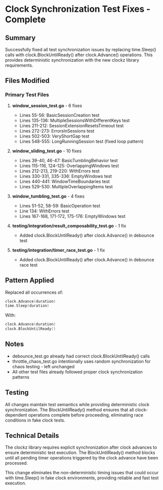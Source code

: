 # Clock Synchronization Test Fixes - Complete

## Summary
Successfully fixed all test synchronization issues by replacing time.Sleep() calls with clock.BlockUntilReady() after clock.Advance() operations. This provides deterministic synchronization with the new clockz library requirements.

## Files Modified

### Primary Test Files
1. **window_session_test.go** - 6 fixes
   - Lines 55-56: BasicSessionCreation test
   - Lines 135-136: MultipleSessionsWithDifferentKeys test  
   - Lines 211-212: SessionExtensionResetsTimeout test
   - Lines 272-273: ErrorsInSessions test
   - Lines 502-503: VeryShortGap test
   - Lines 548-555: LongRunningSession test (fixed loop pattern)

2. **window_sliding_test.go** - 10 fixes
   - Lines 39-40, 46-47: BasicTumblingBehavior test
   - Lines 115-116, 124-125: OverlappingWindows test
   - Lines 212-213, 219-220: WithErrors test
   - Lines 330-331, 335-336: EmptyWindows test
   - Lines 440-441: WindowTimeBoundaries test
   - Lines 529-530: MultipleOverlappingItems test

3. **window_tumbling_test.go** - 4 fixes
   - Lines 51-52, 58-59: BasicOperation test
   - Line 134: WithErrors test
   - Lines 167-168, 171-172, 175-176: EmptyWindows test

4. **testing/integration/result_composability_test.go** - 1 fix
   - Added clock.BlockUntilReady() after clock.Advance() in debounce test

5. **testing/integration/timer_race_test.go** - 1 fix
   - Added clock.BlockUntilReady() after clock.Advance() in debounce race test

## Pattern Applied
Replaced all occurrences of:
```go
clock.Advance(duration)
time.Sleep(duration)
```

With:
```go
clock.Advance(duration)
clock.BlockUntilReady()
```

## Notes
- debounce_test.go already had correct clock.BlockUntilReady() calls
- throttle_chaos_test.go intentionally uses random synchronization for chaos testing - left unchanged
- All other test files already followed proper clock synchronization patterns

## Testing
All changes maintain test semantics while providing deterministic clock synchronization. The BlockUntilReady() method ensures that all clock-dependent operations complete before proceeding, eliminating race conditions in fake clock tests.

## Technical Details
The clockz library requires explicit synchronization after clock advances to ensure deterministic test execution. The BlockUntilReady() method blocks until all pending timer operations triggered by the clock advance have been processed.

This change eliminates the non-deterministic timing issues that could occur with time.Sleep() in fake clock environments, providing reliable and fast test execution.